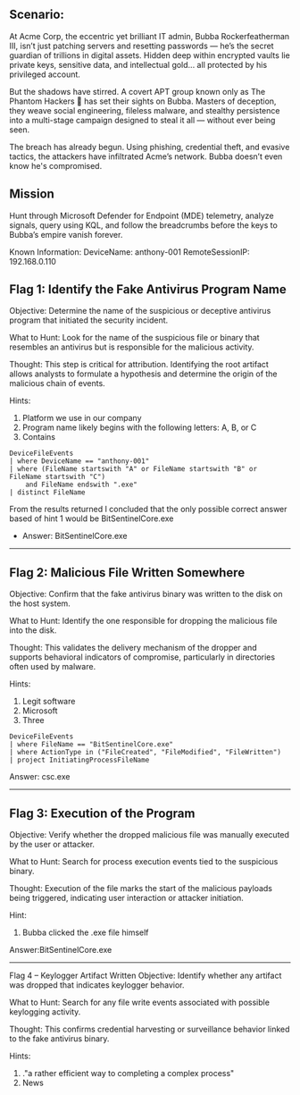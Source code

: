 ## Scenario:
At Acme Corp, the eccentric yet brilliant IT admin, Bubba Rockerfeatherman III, isn’t just patching servers and resetting passwords — he’s the secret guardian of trillions in digital assets. Hidden deep within encrypted vaults lie private keys, sensitive data, and intellectual gold... all protected by his privileged account.

But the shadows have stirred.
A covert APT group known only as The Phantom Hackers 👤 has set their sights on Bubba. Masters of deception, they weave social engineering, fileless malware, and stealthy persistence into a multi-stage campaign designed to steal it all — without ever being seen.

The breach has already begun.
Using phishing, credential theft, and evasive tactics, the attackers have infiltrated Acme’s network. Bubba doesn’t even know he's compromised.
## Mission 
Hunt through Microsoft Defender for Endpoint (MDE) telemetry, analyze signals, query using KQL, and follow the breadcrumbs before the keys to Bubba’s empire vanish forever.

Known Information:
DeviceName: anthony-001
RemoteSessionIP: 192.168.0.110

## Flag 1: Identify the Fake Antivirus Program Name
Objective:
Determine the name of the suspicious or deceptive antivirus program that initiated the security incident.

What to Hunt:
Look for the name of the suspicious file or binary that resembles an antivirus but is responsible for the malicious activity.

Thought:
This step is critical for attribution. Identifying the root artifact allows analysts to formulate a hypothesis and determine the origin of the malicious chain of events.

Hints:
1. Platform we use in our company
2. Program name likely begins with the following letters: A, B, or C
3. Contains

```
DeviceFileEvents
| where DeviceName == "anthony-001"
| where (FileName startswith "A" or FileName startswith "B" or FileName startswith "C") 
    and FileName endswith ".exe"
| distinct FileName
```
From the results returned I concluded that the only possible correct answer based of hint 1 would be BitSentinelCore.exe
- Answer: BitSentinelCore.exe

---

## Flag 2: Malicious File Written Somewhere
Objective:
Confirm that the fake antivirus binary was written to the disk on the host system.

What to Hunt:
Identify the one responsible for dropping the malicious file into the disk.

Thought:
This validates the delivery mechanism of the dropper and supports behavioral indicators of compromise, particularly in directories often used by malware.

Hints:
1. Legit software
2. Microsoft
3. Three
```
DeviceFileEvents
| where FileName == "BitSentinelCore.exe"
| where ActionType in ("FileCreated", "FileModified", "FileWritten")
| project InitiatingProcessFileName
```
Answer: csc.exe

---
## Flag 3: Execution of the Program
Objective:
Verify whether the dropped malicious file was manually executed by the user or attacker.

What to Hunt:
Search for process execution events tied to the suspicious binary.

Thought:
Execution of the file marks the start of the malicious payloads being triggered, indicating user interaction or attacker initiation.

Hint:
1. Bubba clicked the .exe file himself

Answer:BitSentinelCore.exe

---
Flag 4 – Keylogger Artifact Written
Objective:
Identify whether any artifact was dropped that indicates keylogger behavior.

What to Hunt:
Search for any file write events associated with possible keylogging activity.

Thought:
This confirms credential harvesting or surveillance behavior linked to the fake antivirus binary.

Hints:
1. ."a rather efficient way to completing a complex process" 
2. News
